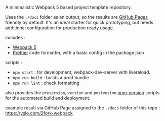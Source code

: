 A minimalistic Webpack 5 based project template repository.

Uses the `./docs` folder as an output, so the results are [GitHub Pages](https://pages.github.com) friendly by default.
It's an ideal starter for quick prototyping, but needs additional configuration for production ready usage.

includes :

-   [Webpack 5](https://webpack.js.org/blog/2020-10-10-webpack-5-release/)
-   [Prettier](https://prettier.io/) code formatter, with a basic config in the package.json

scripts :

-   `npm start` : for development, webpack-dev-server with livereload.
-   `npm run build` : builds a prod bundle
-   `npm run lint` : check formatting

also provides the `preversion`, `version` and `postvesion` [npm-version](https://docs.npmjs.com/cli/v6/commands/npm-version) scripts for the automated build and deployment.

example result via GitHub Page assigned to the `./docs` folder of this repo : https://ysle.com/2fork-webpack